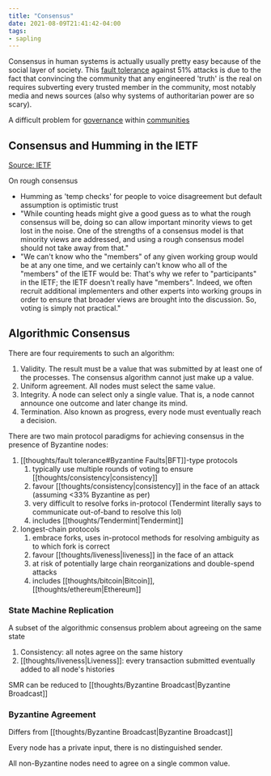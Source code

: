 ```yaml
---
title: "Consensus"
date: 2021-08-09T21:41:42-04:00
tags:
- sapling
---
```


Consensus in human systems is actually usually pretty easy because of the social layer of society. This [fault tolerance](thoughts/fault%20tolerance.md) against 51% attacks is due to the fact that convincing the community that any engineered 'truth' is the real on requires subverting every trusted member in the community, most notably media and news sources (also why systems of authoritarian power are so scary). 

A difficult problem for [governance](thoughts/governance.md) within [communities](thoughts/communities.md)

## Consensus and Humming in the IETF
[Source: IETF](https://datatracker.ietf.org/doc/html/rfc7282)

On rough consensus
- Humming as 'temp checks' for people to voice disagreement but default assumption is optimistic trust
- "While counting heads might give a good guess as to what the rough consensus will be, doing so can allow important minority views to get lost in the noise. One of the strengths of a consensus model is that minority views are addressed, and using a rough consensus model should not take away from that."
- "We can't know who the "members" of any given working group would be at any one time, and we certainly can't know who all of the "members" of the IETF would be: That's why we refer to "participants" in the IETF; the IETF doesn't really have "members". Indeed, we often recruit additional implementers and other experts into working groups in order to ensure that broader views are brought into the discussion. So, voting is simply not practical."

## Algorithmic Consensus
There are four requirements to such an algorithm:

1. Validity. The result must be a value that was submitted by at least one of the processes. The consensus algorithm cannot just make up a value.
2. Uniform agreement. All nodes must select the same value.
3. Integrity. A node can select only a single value. That is, a node cannot announce one outcome and later change its mind.
4. Termination. Also known as progress, every node must eventually reach a decision.

There are two main protocol paradigms for achieving consensus in the presence of Byzantine nodes:
1. [[thoughts/fault tolerance#Byzantine Faults|BFT]]-type protocols
	1. typically use multiple rounds of voting to ensure [[thoughts/consistency|consistency]]
	2. favour [[thoughts/consistency|consistency]] in the face of an attack (assuming <33% Byzantine as per)
	3. very difficult to resolve forks in-protocol (Tendermint literally says to communicate out-of-band to resolve this lol)
	4. includes [[thoughts/Tendermint|Tendermint]]
3. longest-chain protocols
	1. embrace forks, uses in-protocol methods for resolving ambiguity as to which fork is correct
	2. favour [[thoughts/liveness|liveness]] in the face of an attack
	3. at risk of potentially large chain reorganizations and double-spend attacks
	4. includes [[thoughts/bitcoin|Bitcoin]], [[thoughts/ethereum|Ethereum]]

### State Machine Replication
A subset of the algorithmic consensus problem about agreeing on the same state

1. Consistency: all notes agree on the same history
2. [[thoughts/liveness|Liveness]]: every transaction submitted eventually added to all node's histories

SMR can be reduced to [[thoughts/Byzantine Broadcast|Byzantine Broadcast]]

### Byzantine Agreement
Differs from [[thoughts/Byzantine Broadcast|Byzantine Broadcast]]

Every node has a private input, there is no distinguished sender. 

All non-Byzantine nodes need to agree on a single common value.
